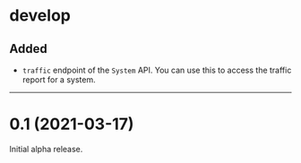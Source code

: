 # develop

## Added

* `traffic` endpoint of the `System` API. You can use this to access the traffic 
  report for a system.

-----

# 0.1 (2021-03-17)

Initial alpha release.
